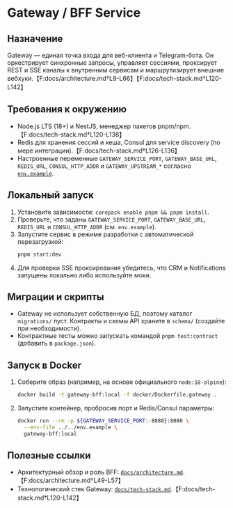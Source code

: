 # Gateway / BFF Service

## Назначение
Gateway — единая точка входа для веб-клиента и Telegram-бота. Он оркестрирует синхронные запросы, управляет сессиями, проксирует REST и SSE каналы к внутренним сервисам и маршрутизирует внешние вебхуки.【F:docs/architecture.md†L9-L66】【F:docs/tech-stack.md†L120-L142】

## Требования к окружению
- Node.js LTS (18+) и NestJS, менеджер пакетов pnpm/npm.【F:docs/tech-stack.md†L120-L138】
- Redis для хранения сессий и кеша, Consul для service discovery (по мере интеграции).【F:docs/tech-stack.md†L126-L136】
- Настроенные переменные `GATEWAY_SERVICE_PORT`, `GATEWAY_BASE_URL`, `REDIS_URL`, `CONSUL_HTTP_ADDR` и `GATEWAY_UPSTREAM_*` согласно [`env.example`](../../env.example).

## Локальный запуск
1. Установите зависимости: `corepack enable pnpm && pnpm install`.
2. Проверьте, что заданы `GATEWAY_SERVICE_PORT`, `GATEWAY_BASE_URL`, `REDIS_URL` и `CONSUL_HTTP_ADDR` (см. `env.example`).
3. Запустите сервис в режиме разработки с автоматической перезагрузкой:
   ```bash
   pnpm start:dev
   ```
4. Для проверки SSE проксирования убедитесь, что CRM и Notifications запущены локально либо используйте моки.

## Миграции и скрипты
- Gateway не использует собственную БД, поэтому каталог `migrations/` пуст. Контракты и схемы API храните в `schema/` (создайте при необходимости).
- Контрактные тесты можно запускать командой `pnpm test:contract` (добавить в `package.json`).

## Запуск в Docker
1. Соберите образ (например, на основе официального `node:18-alpine`):
   ```bash
   docker build -t gateway-bff:local -f docker/Dockerfile.gateway .
   ```
2. Запустите контейнер, пробросив порт и Redis/Consul параметры:
   ```bash
   docker run --rm -p ${GATEWAY_SERVICE_PORT:-8080}:8080 \
     --env-file ../../env.example \
     gateway-bff:local
   ```

## Полезные ссылки
- Архитектурный обзор и роль BFF: [`docs/architecture.md`](../../docs/architecture.md#24-роль-gatewaybff).【F:docs/architecture.md†L49-L57】
- Технологический стек Gateway: [`docs/tech-stack.md`](../../docs/tech-stack.md#gateway--bff).【F:docs/tech-stack.md†L120-L142】
